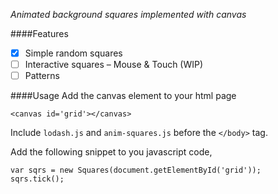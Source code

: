 *Animated background squares implemented with canvas*

####Features
- [x] Simple random squares
- [ ] Interactive squares – Mouse & Touch (WIP)
- [ ] Patterns

<!--####Options
* Background size
* Block size
* Color function
* Grid customizations

-->

####Usage
Add the canvas element to your html page

    <canvas id='grid'></canvas>

Include `lodash.js` and `anim-squares.js` before the `</body>` tag.

Add the following snippet to you javascript code,

    var sqrs = new Squares(document.getElementById('grid'));
    sqrs.tick();
